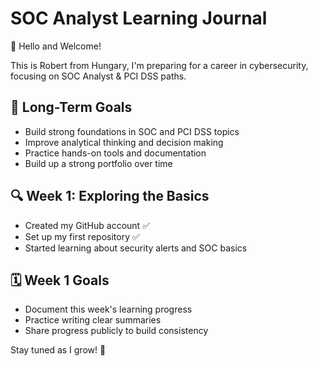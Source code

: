 # SOC Analyst Learning Journal

👋 Hello and Welcome!

This is Robert from Hungary, I'm preparing for a career in cybersecurity, focusing on SOC Analyst & PCI DSS paths.

## 🎯 Long-Term Goals
- Build strong foundations in SOC and PCI DSS topics  
- Improve analytical thinking and decision making  
- Practice hands-on tools and documentation  
- Build up a strong portfolio over time  

## 🔍 Week 1: Exploring the Basics
- Created my GitHub account ✅  
- Set up my first repository ✅  
- Started learning about security alerts and SOC basics  

## 🗓️ Week 1 Goals
- Document this week's learning progress  
- Practice writing clear summaries  
- Share progress publicly to build consistency  

Stay tuned as I grow! 🚀
